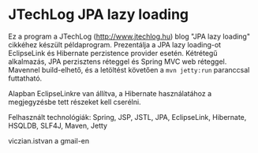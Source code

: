 ﻿JTechLog JPA lazy loading
=========================

Ez a program a JTechLog (<http://www.jtechlog.hu>) blog "JPA lazy loading" cikkéhez készült példaprogram. 
Prezentálja a JPA lazy loading-ot EclipseLink és Hibernate perzistence provider esetén. Kétrétegű alkalmazás, 
JPA perzisztens réteggel és Spring MVC  web réteggel. Mavennel build-elhető, és a letöltést követően a 
`mvn jetty:run` paranccsal futtatható. 

Alapban EclipseLinkre van állítva, a Hibernate használatához a megjegyzésbe tett részeket kell cserélni.

Felhasznált technológiák: Spring, JSP, JSTL, JPA, EclipseLink, Hibernate,
HSQLDB, SLF4J, Maven, Jetty

viczian.istvan a gmail-en